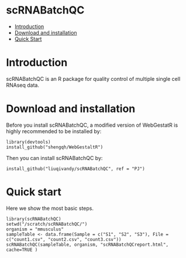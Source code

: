 scRNABatchQC
==========
* [Introduction](#introduction)
* [Download and installation](#download)
* [Quick Start](#example)

<a name="introduction"/>

# Introduction

scRNABatchQC is an R package for quality control of multiple single cell RNAseq data.

<a name="download"/>

# Download and installation

Before you install scRNABatchQC, a modified version of WebGestatR is highly recommended to be installed by:

	library(devtools)
	install_github("shengqh/WebGestaltR")

Then you can install scRNABatchQC by:

	install_github("liuqivandy/scRNABatchQC", ref = "PJ")
  
<a name="example"/>

# Quick start

Here we show the most basic steps.

	library(scRNABatchQC)
	setwd("/scratch/scRNABatchQC/")
	organism = "mmusculus"
	sampleTable <- data.frame(Sample = c("S1", "S2", "S3"), File = c("count1.csv", "count2.csv", "count3.csv"))
	scRNABatchQC(sampleTable, organism, "scRNABatchQCreport.html", cache=TRUE )
